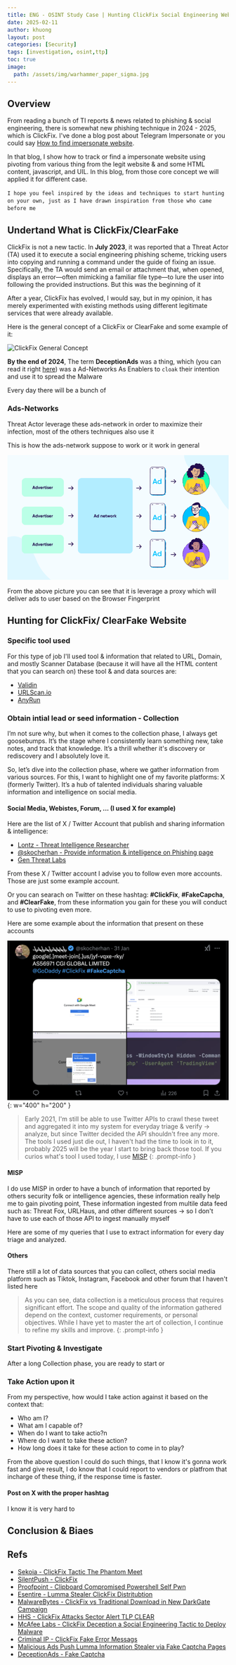 ```yaml
---
title: ENG - OSINT Study Case | Hunting ClickFix Social Engineering Website
date: 2025-02-11
author: khuong
layout: post
categories: [Security]
tags: [investigation, osint,ttp]   
toc: true
image:
  path: /assets/img/warhammer_paper_sigma.jpg
---
```



## Overview

From reading a bunch of TI reports & news related to phishing & social engineering, there is somewhat new phishing technique in 2024 - 2025, which is ClickFix. I've done a blog post about Telegram Impersonate or you could
say [How to find impersonate website](https://0xdefh.github.io/posts/OSINT-TTP-How-to-find-impersonate-website/).

In that blog, I show how to track or find a impersonate website using pivoting from various thing from the legit website & and some HTML content, javascript, and UIL. In this blog, from those core concept we will applied it for
different case. 

`I hope you feel inspired by the ideas and techniques to start hunting on your own, just as I have drawn inspiration from those who came before me`

## Undertand What is ClickFix/ClearFake

ClickFix is not a new tactic. In **July 2023**, it was reported that a Threat Actor (TA) used it to execute a social engineering phishing scheme, tricking users into copying and running a command under the guide of fixing an issue. 
Specifically, the TA would send an email or attachment that, when opened, displays an error—often mimicking a familiar file type—to lure the user into following the provided instructions. But this was the beginning of it 

After a year, ClickFix has evolved, I would say, but in my opinion, it has merely experimented with existing methods using different legitimate services that were already available.

Here is the general concept of a ClickFix or ClearFake and some example of it: 

![ClickFix General Concept]()


**By the end of 2024**, The term **DeceptionAds** was a thing, which (you can read it right [here](https://labs.guard.io/deceptionads-fake-captcha-driving-infostealer-infections-and-a-glimpse-to-the-dark-side-of-0c516f4dc0b6)) was a Ad-Networks As Enablers to `cloak` their intention
and use it to spread the Malware

Every day there will be a bunch of 


### Ads-Networks 

Threat Actor leverage these ads-network in order to maximize their infection, most of the others techniques also use it

This is how the ads-network suppose to work or it work in general

![Ads-Network](/assets/img/Ad-networks.png)

From the above picture you can see that it is leverage a proxy which will deliver ads to user based on the Browser Fingerprint 

## Hunting for ClickFix/ ClearFake Website 

### Specific tool used

For this type of job I'll used tool & information that related to URL, Domain, and mostly Scanner Database (because it will have all the HTML content that you can search on) these tool & and data sources are:

- [Validin](https://www.validin.com/)
- [URLScan.io](https://urlscan.io/)
- [AnyRun](https://any.run/)

### Obtain intial lead or seed information - Collection

I’m not sure why, but when it comes to the collection phase, I always get goosebumps. It’s the stage where I consistently learn something new, take notes, and track that knowledge. It’s a thrill whether it's discovery or rediscovery and I absolutely love it.

So, let’s dive into the collection phase, where we gather information from various sources. For this, I want to highlight one of my favorite platforms: X (formerly Twitter). It’s a hub of talented individuals sharing valuable information and intelligence on social media.

#### Social Media, Webistes, Forum, ... (I used X for example)

Here are the list of X / Twitter Account that publish and sharing information & intelligence: 

- [Lontz - Threat Intelligence Researcher](https://x.com/lontze7)
- [@skocherhan - Provide information & intelligence on Phishing page](https://x.com/skocherhan)
- [Gen Threat Labs](https://x.com/GenThreatLabs)

From these X / Twitter account I advise you to follow even more accounts. Those are just some example account.

Or you can searach on Twitter on these hashtag: **#ClickFix**, **#FakeCapcha**, and **#ClearFake**, from these information you gain for these you will conduct to use to pivoting even more.

Here are some example about the information that present on these accounts

![Example X Information](/assets/img/example_x_intel.png){: w="400" h="200" }


> Early 2021, I'm still be able to use Twitter APIs to crawl these tweet and aggregated it into my system for everyday triage & verify -> analyze, but since Twitter decided the API shouldn't free any more. The tools I used just die out, I haven't had the time 
> to look in to it, probably 2025 will be the year I start to bring back those tool. If you curios what's tool I used today, I use [MISP](https://www.misp-project.org/) 
{: .prompt-info }

#### MISP 

I do use MISP in order to have a bunch of information that reported by others security folk or intelligence agencies, these information really help me to gain pivoting point,
These information ingested from multile data feed such as: Threat Fox, URLHaus, and other different sources -> so I don't have to use each of those API to ingest manually myself

Here are some of my queries that I use to extract information for every day triage and analyzed.


#### Others

There still a lot of data sources that you can collect, others social media platform such as Tiktok, Instagram, Facebook and other forum that I haven't listed here


> As you can see, data collection is a meticulous process that requires significant effort. The scope and quality of the information gathered depend on the context, customer requirements, or personal objectives. While I have yet to master the art of collection, I continue to refine my skills and improve.
{: .prompt-info } 

### Start Pivoting & Investigate 

After a long Collection phase, you are ready to start or 

### Take Action upon it 

From my perspective, how would I take action against it based on the context that:

- Who am I?
- What am I capable of?
- When do I want to take actio?n
- Where do I want to take these action?
- How long does it take for these action to come in to play?

From the above question I could do such things, that I know it's gonna work fast and give result, I do know that I could report to vendors or platfrom that incharge of these thing, if the response time is faster.


#### Post on X with the proper hashtag

I know it is very hard to 

#### 


## Conclusion & Biaes

## Refs

* [Sekoia - ClickFix Tactic The Phantom Meet](https://blog.sekoia.io/clickfix-tactic-the-phantom-meet/)
* [SilentPush - ClickFix](https://www.silentpush.com/blog/clickfix/)
* [Proofpoint - Clipboard Compromised Powershell Self Pwn](https://www.proofpoint.com/us/blog/threat-insight/clipboard-compromise-powershell-self-pwn)
* [Esentire - Lumma Stealer ClickFix Distritubtion](https://www.esentire.com/security-advisories/lumma-stealer-clickfix-distribution)
* [MalwareBytes - ClickFix vs Traditional Download in New DarkGate Campaign](https://www.malwarebytes.com/blog/news/2025/01/clickfix-vs-traditional-download-in-new-darkgate-campaign)
* [HHS - ClickFix Attacks Sector Alert TLP CLEAR](https://www.hhs.gov/sites/default/files/clickfix-attacks-sector-alert-tlpclear.pdf)
* [McAfee Labs - ClickFix Deception a Social Engineering Tactic to Deploy Malware](https://www.mcafee.com/blogs/other-blogs/mcafee-labs/clickfix-deception-a-social-engineering-tactic-to-deploy-malware/)
* [Criminal IP - ClickFix Fake Error Messags](https://blog.criminalip.io/2024/10/07/clickfix-fake-error-messages/)
* [Malicious Ads Push Lumma Information Stealer via Fake Captcha Pages](https://www.bleepingcomputer.com/news/security/malicious-ads-push-lumma-infostealer-via-fake-captcha-pages/)
* [DeceptionAds - Fake Captcha](https://labs.guard.io/deceptionads-fake-captcha-driving-infostealer-infections-and-a-glimpse-to-the-dark-side-of-0c516f4dc0b6)

